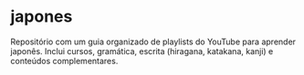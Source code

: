 # japones
Repositório com um guia organizado de playlists do YouTube para aprender japonês. Inclui cursos, gramática, escrita (hiragana, katakana, kanji) e conteúdos complementares.
